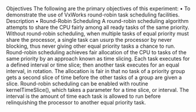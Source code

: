 Objectives
The following are the primary objectives of this experiment:
• To demonstrate the use of VxWorks round-robin task scheduling facilities.
Description
• Round-Robin Scheduling
A round-robin scheduling algorithm attempts to share the CPU fairly among all
ready tasks of the same priority. Without round-robin scheduling, when multiple
tasks of equal priority must share the processor, a single task can usurp the
processor by never blocking, thus never giving other equal priority tasks a
chance to run. 
Round-robin scheduling achieves fair allocation of the CPU to tasks of the same
priority by an approach known as time slicing. Each task executes for a defined
interval or time slice; then another task executes for an equal interval, in
rotation. The allocation is fair in that no task of a priority group gets a second
slice of time before the other tasks of a group are given a slice.
Round-robin scheduling can be enabled with routine kernelTimeSlice(), which
takes a parameter for a time slice, or interval. The interval is the amount of time
each task is allowed to run before relinquishing the processor to another equal
priority task.